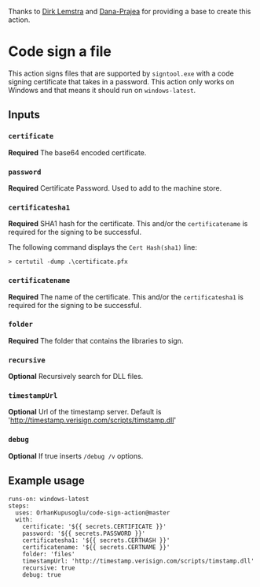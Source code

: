 Thanks to [Dirk Lemstra](https://github.com/dlemstra/code-sign-action) and [Dana-Prajea](https://github.com/Dana-Prajea/code-sign-action) for providing a base to create this action.

# Code sign a file

This action signs files that are supported by `signtool.exe` with a code signing certificate that takes in a password. This action only works on Windows and that means it should run on `windows-latest`.

## Inputs

### `certificate`

**Required** The base64 encoded certificate.

### `password`

**Required** Certificate Password. Used to add to the machine store.

### `certificatesha1`

**Required** SHA1 hash for the certificate. This and/or the `certificatename` is required for the signing to be successful.

The following command displays the `Cert Hash(sha1)` line:
```
> certutil -dump .\certificate.pfx
```

### `certificatename`

**Required** The name of the certificate. This and/or the `certificatesha1` is required for the signing to be successful.

### `folder`

**Required** The folder that contains the libraries to sign.

### `recursive`

**Optional** Recursively search for DLL files.

### `timestampUrl`

**Optional** Url of the timestamp server.  Default is 'http://timestamp.verisign.com/scripts/timstamp.dll'

### `debug`

**Optional** If true inserts `/debug /v` options.

## Example usage

```
runs-on: windows-latest
steps:
  uses: OrhanKupusoglu/code-sign-action@master
  with:
    certificate: '${{ secrets.CERTIFICATE }}'
    password: '${{ secrets.PASSWORD }}'
    certificatesha1: '${{ secrets.CERTHASH }}'
    certificatename: '${{ secrets.CERTNAME }}'
    folder: 'files'
    timestampUrl: 'http://timestamp.verisign.com/scripts/timstamp.dll'
    recursive: true
    debug: true
```
